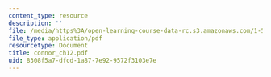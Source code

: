 ```yaml
---
content_type: resource
description: ''
file: /media/https%3A/open-learning-course-data-rc.s3.amazonaws.com/1-561-motion-based-design-fall-2003/8308f5a7dfcd1a877e929572f3103e7e_connor_ch12.pdf
file_type: application/pdf
resourcetype: Document
title: connor_ch12.pdf
uid: 8308f5a7-dfcd-1a87-7e92-9572f3103e7e
---
```

